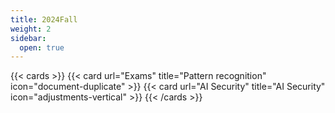 ```yaml
---
title: 2024Fall
weight: 2
sidebar:
  open: true
---
```


{{< cards >}}
  {{< card url="Exams" title="Pattern recognition" icon="document-duplicate" >}}
  {{< card url="AI Security" title="AI Security" icon="adjustments-vertical" >}}
{{< /cards >}}
